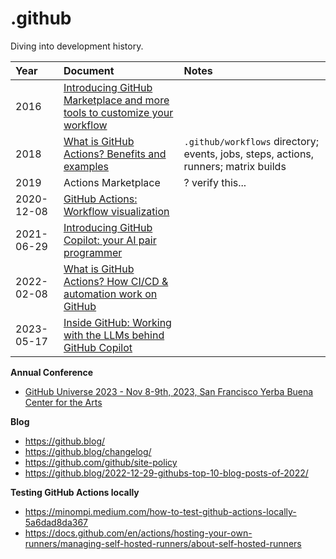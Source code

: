 # .github

Diving into development history.

| Year | Document| Notes|
|:--|:--|:--|
| 2016 | [Introducing GitHub Marketplace and more tools to customize your workflow](https://github.blog/2017-05-22-introducing-github-marketplace-and-more-tools-to-customize-your-workflow/)| |
|2018 | [What is GitHub Actions? Benefits and examples](https://assets.ctfassets.net/wfutmusr1t3h/6IyfnYAidl3QUoX2xfGOgI/6aa9e5df02378f952f7c1ba5f42effc9/What-is-GitHub.Actions_.Benefits-and-examples.pdf) | `.github/workflows` directory; events, jobs, steps, actions, runners; matrix builds |
| 2019 | Actions Marketplace | ? verify this...|
| 2020-12-08 | [GitHub Actions: Workflow visualization](https://github.blog/changelog/2020-12-08-github-actions-workflow-visualization/)| |
| 2021-06-29 | [Introducing GitHub Copilot: your AI pair programmer](https://github.blog/2021-06-29-introducing-github-copilot-ai-pair-programmer/) | |
| 2022-02-08 | [What is GitHub Actions? How CI/CD & automation work on GitHub](https://resources.github.com/devops/tools/automation/actions/)| |
| 2023-05-17 | [Inside GitHub: Working with the LLMs behind GitHub Copilot](https://github.blog/2023-05-17-inside-github-working-with-the-llms-behind-github-copilot/)||


**Annual Conference**

* [GitHub Universe 2023 - Nov 8-9th, 2023, San Francisco Yerba Buena Center for the Arts](https://githubuniverse.com/)

**Blog**

* https://github.blog/
* https://github.blog/changelog/
* https://github.com/github/site-policy
* https://github.blog/2022-12-29-githubs-top-10-blog-posts-of-2022/

**Testing GitHub Actions locally**

* https://minompi.medium.com/how-to-test-github-actions-locally-5a6dad8da367
* https://docs.github.com/en/actions/hosting-your-own-runners/managing-self-hosted-runners/about-self-hosted-runners
